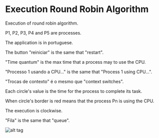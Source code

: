 # Execution Round Robin Algorithm
Execution of round robin algorithm.

P1, P2, P3, P4 and P5 are processes.

The application is in portuguese.

The button "reiniciar" is the same that "restart".

"Time quantum" is the max time that a process may to use the CPU.

"Processo 1 usando a CPU..." is the same that "Process 1 using CPU...".

"Trocas de contexto" é o mesmo que "context switches".

Each circle's value is the time for the process to complete its task.

When circle's border is red means that the process Pn is using the CPU.

The execution is clockwise.

"Fila" is the same that "queue".

![alt tag](http://4.bp.blogspot.com/-dOC11rjXbZA/VK74b-8i6FI/AAAAAAAAEBc/qxC4SSn3Tg4/s1600/imagem.png)
